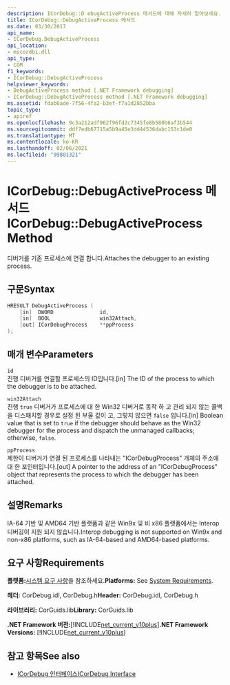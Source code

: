```yaml
---
description: ICorDebug::D ebugActiveProcess 메서드에 대해 자세히 알아보세요.
title: ICorDebug::DebugActiveProcess 메서드
ms.date: 03/30/2017
api_name:
- ICorDebug.DebugActiveProcess
api_location:
- mscordbi.dll
api_type:
- COM
f1_keywords:
- ICorDebug::DebugActiveProcess
helpviewer_keywords:
- DebugActiveProcess method [.NET Framework debugging]
- ICorDebug::DebugActiveProcess method [.NET Framework debugging]
ms.assetid: fdab0ade-7f56-4fa2-b3ef-f7a1d2852bba
topic_type:
- apiref
ms.openlocfilehash: 9c3a212adf962f96fd2c7345fe8b580b6af3b544
ms.sourcegitcommit: ddf7edb67715a5b9a45e3dd44536dabc153c1de0
ms.translationtype: MT
ms.contentlocale: ko-KR
ms.lasthandoff: 02/06/2021
ms.locfileid: "99801321"
---
```

# <a name="icordebugdebugactiveprocess-method"></a><span data-ttu-id="f3e8e-103">ICorDebug::DebugActiveProcess 메서드</span><span class="sxs-lookup"><span data-stu-id="f3e8e-103">ICorDebug::DebugActiveProcess Method</span></span>

<span data-ttu-id="f3e8e-104">디버거를 기존 프로세스에 연결 합니다.</span><span class="sxs-lookup"><span data-stu-id="f3e8e-104">Attaches the debugger to an existing process.</span></span>  
  
## <a name="syntax"></a><span data-ttu-id="f3e8e-105">구문</span><span class="sxs-lookup"><span data-stu-id="f3e8e-105">Syntax</span></span>  
  
```cpp  
HRESULT DebugActiveProcess (  
    [in]  DWORD               id,  
    [in]  BOOL                win32Attach,  
    [out] ICorDebugProcess    **ppProcess  
);  
```  
  
## <a name="parameters"></a><span data-ttu-id="f3e8e-106">매개 변수</span><span class="sxs-lookup"><span data-stu-id="f3e8e-106">Parameters</span></span>  

 `id`  
 <span data-ttu-id="f3e8e-107">진행 디버거를 연결할 프로세스의 ID입니다.</span><span class="sxs-lookup"><span data-stu-id="f3e8e-107">[in] The ID of the process to which the debugger is to be attached.</span></span>  
  
 `win32Attach`  
 <span data-ttu-id="f3e8e-108">진행 `true` 디버거가 프로세스에 대 한 Win32 디버거로 동작 하 고 관리 되지 않는 콜백을 디스패치할 경우로 설정 된 부울 값이 고, 그렇지 않으면 `false` 입니다.</span><span class="sxs-lookup"><span data-stu-id="f3e8e-108">[in] Boolean value that is set to `true` if the debugger should behave as the Win32 debugger for the process and dispatch the unmanaged callbacks; otherwise, `false`.</span></span>  
  
 `ppProcess`  
 <span data-ttu-id="f3e8e-109">제한이 디버거가 연결 된 프로세스를 나타내는 "ICorDebugProcess" 개체의 주소에 대 한 포인터입니다.</span><span class="sxs-lookup"><span data-stu-id="f3e8e-109">[out] A pointer to the address of an "ICorDebugProcess" object that represents the process to which the debugger has been attached.</span></span>  
  
## <a name="remarks"></a><span data-ttu-id="f3e8e-110">설명</span><span class="sxs-lookup"><span data-stu-id="f3e8e-110">Remarks</span></span>  

 <span data-ttu-id="f3e8e-111">IA-64 기반 및 AMD64 기반 플랫폼과 같은 Win9x 및 비 x86 플랫폼에서는 Interop 디버깅이 지원 되지 않습니다.</span><span class="sxs-lookup"><span data-stu-id="f3e8e-111">Interop debugging is not supported on Win9x and non-x86 platforms, such as IA-64-based and AMD64-based platforms.</span></span>  
  
## <a name="requirements"></a><span data-ttu-id="f3e8e-112">요구 사항</span><span class="sxs-lookup"><span data-stu-id="f3e8e-112">Requirements</span></span>  

 <span data-ttu-id="f3e8e-113">**플랫폼:**[시스템 요구 사항](../../get-started/system-requirements.md)을 참조하세요.</span><span class="sxs-lookup"><span data-stu-id="f3e8e-113">**Platforms:** See [System Requirements](../../get-started/system-requirements.md).</span></span>  
  
 <span data-ttu-id="f3e8e-114">**헤더:** CorDebug.idl, CorDebug.h</span><span class="sxs-lookup"><span data-stu-id="f3e8e-114">**Header:** CorDebug.idl, CorDebug.h</span></span>  
  
 <span data-ttu-id="f3e8e-115">**라이브러리:** CorGuids.lib</span><span class="sxs-lookup"><span data-stu-id="f3e8e-115">**Library:** CorGuids.lib</span></span>  
  
 <span data-ttu-id="f3e8e-116">**.NET Framework 버전:**[!INCLUDE[net_current_v10plus](../../../../includes/net-current-v10plus-md.md)]</span><span class="sxs-lookup"><span data-stu-id="f3e8e-116">**.NET Framework Versions:** [!INCLUDE[net_current_v10plus](../../../../includes/net-current-v10plus-md.md)]</span></span>  
  
## <a name="see-also"></a><span data-ttu-id="f3e8e-117">참고 항목</span><span class="sxs-lookup"><span data-stu-id="f3e8e-117">See also</span></span>

- [<span data-ttu-id="f3e8e-118">ICorDebug 인터페이스</span><span class="sxs-lookup"><span data-stu-id="f3e8e-118">ICorDebug Interface</span></span>](icordebug-interface.md)
